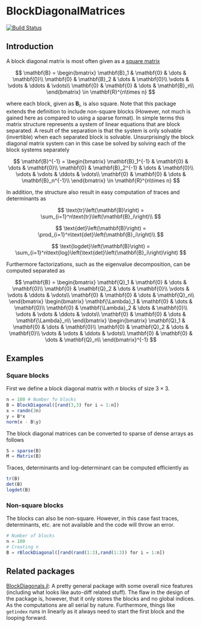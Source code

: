 # BlockDiagonalMatrices

[![Build Status](https://github.com/mipals/BlockDiagonalMatrices.jl/actions/workflows/CI.yml/badge.svg?branch=main)](https://github.com/mipals/BlockDiagonalMatrices.jl/actions/workflows/CI.yml?query=branch%3Amain)


## Introduction
A block diagonal matrix is most often given as a [square matrix](https://en.wikipedia.org/wiki/Block_matrix#Block_diagonal_matrices) 

$$
\mathbf{B} = 
\begin{bmatrix}
    \mathbf{B}_1 & \mathbf{0} & \dots & \mathbf{0}\\
    \mathbf{0}   & \mathbf{B}_2 & \dots & \mathbf{0}\\
    \vdots       & \vdots & \ddots & \vdots\\
    \mathbf{0}   & \mathbf{0} & \dots & \mathbf{B}_n\\
\end{bmatrix} \in \mathbf{R}^{n\times n}
$$

where each block, given as $\mathbf{B}_i$, is also square. Note that this package extends the definition to include non-square blocks (However, not much is gained here as compared to using a sparse format). In simple terms this matrix structure represents a system of linear equations that are block separated. A result of the separation is that the system is only solvable (invertible) when each separated block is solvable. Unsurprisingly the block diagonal matrix system can in this case be solved by solving each of the block systems separately

$$
\mathbf{B}^{-1} = 
\begin{bmatrix}
    \mathbf{B}_1^{-1} & \mathbf{0} & \dots & \mathbf{0}\\
    \mathbf{0}   & \mathbf{B}_2^{-1} & \dots & \mathbf{0}\\
    \vdots       & \vdots & \ddots & \vdots\\
    \mathbf{0}   & \mathbf{0} & \dots & \mathbf{B}_n^{-1}\\
\end{bmatrix} \in \mathbf{R}^{n\times n}
$$

In addition, the structure also result in easy computation of traces and determinants as

$$
\text{tr}\left(\mathbf{B}\right) = \sum_{i=1}^n\text{tr}\left(\mathbf{B}_i\right)\\
$$

$$
\text{det}\left(\mathbf{B}\right) = \prod_{i=1}^n\text{det}\left(\mathbf{B}_i\right)\\
$$

$$
\text{logdet}\left(\mathbf{B}\right) = \sum_{i=1}^n\text{log}\left(\text{det}\left(\mathbf{B}_i\right)\right)
$$

Furthermore factorizations, such as the eigenvalue decomposition, can be computed separated as

$$
\mathbf{B} = 
\begin{bmatrix}
    \mathbf{Q}_1 & \mathbf{0} & \dots & \mathbf{0}\\
    \mathbf{0}   & \mathbf{Q}_2 & \dots & \mathbf{0}\\
    \vdots       & \vdots & \ddots & \vdots\\
    \mathbf{0}   & \mathbf{0} & \dots & \mathbf{Q}_n\\
\end{bmatrix}
\begin{bmatrix}
    \mathbf{\Lambda}_1 & \mathbf{0} & \dots & \mathbf{0}\\
    \mathbf{0}   & \mathbf{\Lambda}_2 & \dots & \mathbf{0}\\
    \vdots       & \vdots & \ddots & \vdots\\
    \mathbf{0}   & \mathbf{0} & \dots & \mathbf{\Lambda}_n\\
\end{bmatrix}
\begin{bmatrix}
    \mathbf{Q}_1 & \mathbf{0} & \dots & \mathbf{0}\\
    \mathbf{0}   & \mathbf{Q}_2 & \dots & \mathbf{0}\\
    \vdots       & \vdots & \ddots & \vdots\\
    \mathbf{0}   & \mathbf{0} & \dots & \mathbf{Q}_n\\
\end{bmatrix}^{-1}
$$

## Examples
### Square blocks
First we define a block diagonal matrix with $n$ blocks of size $3\times3$.
```julia
n = 100 # Number fo blocks
B = BlockDiagonal([rand(3,3) for i = 1:n]) 
x = randn(3n)
y = B*x
norm(x - B\y)
```
The block diagonal matrices can be converted to sparse of dense arrays as follows

```julia
S = sparse(B)
M = Matrix(B)
```

Traces, determinants and log-determinant can be computed efficiently as
```julia
tr(B)
det(B)
logdet(B)
```

### Non-square blocks
The blocks can also be non-square. However, in this case fast traces, determinants, etc. are not available and the code will throw an error.
```julia
# Number of blocks
n = 100 
# Creating n
B = rBlockDiagonal([rand(rand(1:3),rand(1:3)) for i = 1:n])
```


## Related packages
[BlockDiagonals.jl](https://github.com/JuliaArrays/BlockDiagonals.jl): A pretty general package with some overall nice features (including what looks like auto-diff related stuff). The flaw in the design of the package is, however, that it only stores the blocks and no global indices. As the computations are all serial by nature. Furthermore, things like `getindex` runs in linearly as it always need to start the first block and the looping forward.
